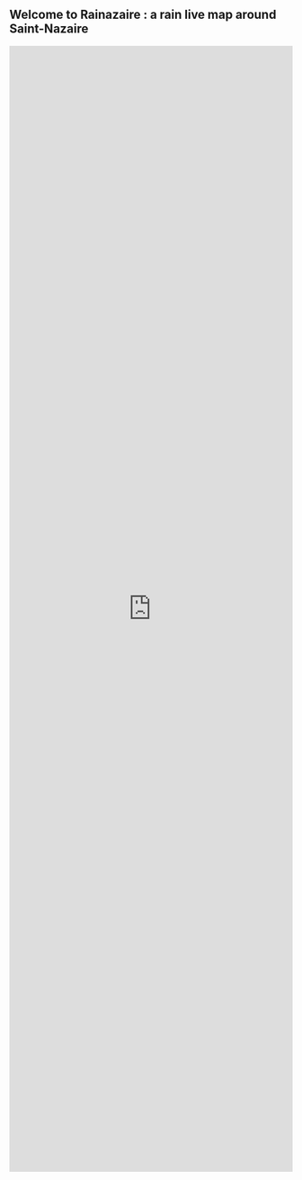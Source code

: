## Welcome to Rainazaire : a rain live map around Saint-Nazaire

<iframe src="https://www.rainviewer.com/map.html?loc=47.2648,-2.3236,9&oFa=0&oC=0&oU=0&oCS=1&oF=0&oAP=1&rmt=4&c=1&o=83&lm=0&th=0&sm=1&sn=1" width="100%" frameborder="0" style="border:0;height:50vh;" allowfullscreen></iframe>
